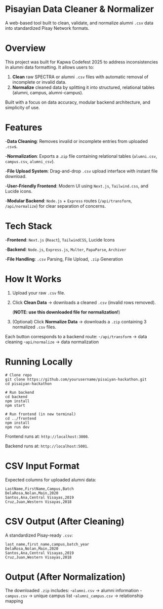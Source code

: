 # Pisayian Data Cleaner & Normalizer
A web-based tool built to clean, validate, and normalize alumni `.csv` data into standardized Pisay Network formats.

# Overview
This project was built for Kapwa Codefest 2025 to address inconsistencies in alumni data formatting. It allows users to:
1. **Clean** raw SPECTRA or alumni `.csv` files with automatic removal of incomplete or invalid data.
2. **Normalize** cleaned data by splitting it into structured, relational tables (alumni, campus, alumni-campus).
   
Built with a focus on data accuracy, modular backend architecture, and simplicity of use.

# Features
-**Data Cleaning**: Removes invalid or incomplete entries from uploaded `.csv`s.

-**Normalization**: Exports a .`zip` file containing relational tables (`alumni.csv`, `campus.csv`, `alumni_csv`).

-**File Upload System**: Drag-and-drop `.csv` upload interface with instant file download.

-**User-Friendly Frontend**: Modern UI using `Next.js`, `Tailwind.css`, and Lucide icons.

-**Modular Backend**: `Node.js` + `Express` routes (`/api/transform`, `/api/normalize`) for clear separation of concerns.

# Tech Stack
-**Frontend**: `Next.js` (`React`), `TailwindCSS`, Lucide Icons

-**Backend**: `Node.js`, `Express.js`, `Multer`, `PapaParse`, `Archiver`

-**File Handling**: `.csv` Parsing, File Upload, `.zip` Generation

# How It Works
1. Upload your raw `.csv` file.
2. Click **Clean Data** -> downloads a cleaned `.csv` (invalid rows removed).
   
   (**NOTE: use this downloaded file for normalization!**)
3. (Optional) Click **Normalize Data** -> downloads a `.zip` containing 3 normalized `.csv` files.

Each button corresponds to a backend route:
-`/api/transform` -> data cleaning
-`api/normalize` -> data normalization

# Running Locally
```
# Clone repo
git clone https://github.com/yourusername/pisaiyan-hackathon.git
cd pisaiyan-hackathon

# Run backend
cd backend
npm install
npm start

# Run frontend (in new terminal)
cd ../frontend
npm install
npm run dev
```
Frontend runs at: `http://localhost:3000`.

Backend runs at: `http://localhost:5001`.

# CSV Input Format #
Expected columns for uploaded alumni data:
```
LastName,FirstName,Campus,Batch
DelaRosa,Nolan,Main,2020
Santos,Ana,Central Visayas,2019
Cruz,Juan,Western Visayas,2018
```

# CSV Output (After Cleaning)
A standardized Pisay-ready `.csv`:
```
last_name,first_name,campus,batch_year
DelaRosa,Nolan,Main,2020
Santos,Ana,Central Visayas,2019
Cruz,Juan,Western Visayas,2018
```

# Output (After Normalization)
The downloaded `.zip` includes:
-`alumni.csv` -> alumni information
-`campus.csv` -> unique campus list
-`alumni_campus.csv` -> relationship mapping





